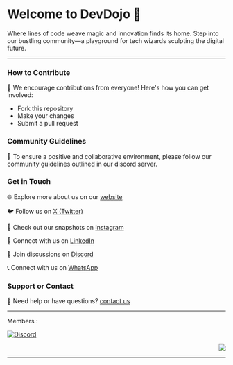 # Welcome to DevDojo 🚀

Where lines of code weave magic and innovation finds its home. Step into our bustling community—a playground for tech wizards sculpting the digital future.

---

### How to Contribute

🚀 We encourage contributions from everyone! Here's how you can get involved:

- Fork this repository
- Make your changes
- Submit a pull request

### Community Guidelines

📜 To ensure a positive and collaborative environment, please follow our community guidelines outlined in our discord server.

### Get in Touch

🌐 Explore more about us on our [website](https://devdojo.website/)

🐦 Follow us on [X (Twitter)](https://x.com/DevDojo_)

📸 Check out our snapshots on [Instagram](https://instagram.com/devdojotnaf/)

🔗 Connect with us on [LinkedIn](https://linkedin.com/company/dev-dojo/)

🚀 Join discussions on [Discord](https://discord.gg/zhcGYBmdff)

📞 Connect with us on [WhatsApp](https://chat.whatsapp.com/IbclcFQUMvkAYG0srM4K8q)

### Support or Contact

💬 Need help or have questions? [contact us](mailto:devdojo.website+support@gmail.com)

---
Members : 

[![Discord](https://img.shields.io/discord/1171875895364030515?label=Discord%20Server&logo=discord&style=flat-square&color=5b23fa)](https://discord.gg/zhcGYBmdff) <p align="right"> <img src="https://komarev.com/ghpvc/?username=the-dev-dojo&label=Profile%20views&color=5b23fa&style=flat" /> </p>

---
